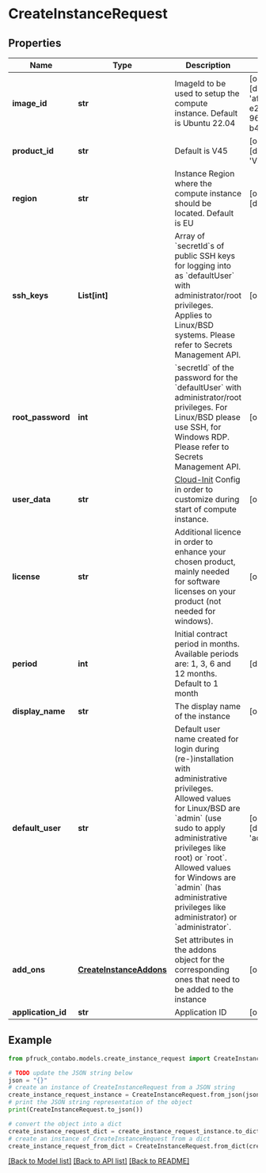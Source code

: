 # CreateInstanceRequest


## Properties

Name | Type | Description | Notes
------------ | ------------- | ------------- | -------------
**image_id** | **str** | ImageId to be used to setup the compute instance. Default is Ubuntu 22.04 | [optional] [default to 'afecbb85-e2fc-46f0-9684-b46b1faf00bb']
**product_id** | **str** | Default is V45 | [optional] [default to 'V45']
**region** | **str** | Instance Region where the compute instance should be located. Default is EU | [optional] [default to 'EU']
**ssh_keys** | **List[int]** | Array of &#x60;secretId&#x60;s of public SSH keys for logging into as &#x60;defaultUser&#x60; with administrator/root privileges. Applies to Linux/BSD systems. Please refer to Secrets Management API. | [optional] 
**root_password** | **int** | &#x60;secretId&#x60; of the password for the &#x60;defaultUser&#x60; with administrator/root privileges. For Linux/BSD please use SSH, for Windows RDP. Please refer to Secrets Management API. | [optional] 
**user_data** | **str** | [Cloud-Init](https://cloud-init.io/) Config in order to customize during start of compute instance. | [optional] 
**license** | **str** | Additional licence in order to enhance your chosen product, mainly needed for software licenses on your product (not needed for windows). | [optional] 
**period** | **int** | Initial contract period in months. Available periods are: 1, 3, 6 and 12 months. Default to 1 month | [default to 1]
**display_name** | **str** | The display name of the instance | [optional] 
**default_user** | **str** | Default user name created for login during (re-)installation with administrative privileges. Allowed values for Linux/BSD are &#x60;admin&#x60; (use sudo to apply administrative privileges like root) or &#x60;root&#x60;. Allowed values for Windows are &#x60;admin&#x60; (has administrative privileges like administrator) or &#x60;administrator&#x60;. | [optional] [default to 'admin']
**add_ons** | [**CreateInstanceAddons**](CreateInstanceAddons.md) | Set attributes in the addons object for the corresponding ones that need to be added to the instance | [optional] 
**application_id** | **str** | Application ID | [optional] 

## Example

```python
from pfruck_contabo.models.create_instance_request import CreateInstanceRequest

# TODO update the JSON string below
json = "{}"
# create an instance of CreateInstanceRequest from a JSON string
create_instance_request_instance = CreateInstanceRequest.from_json(json)
# print the JSON string representation of the object
print(CreateInstanceRequest.to_json())

# convert the object into a dict
create_instance_request_dict = create_instance_request_instance.to_dict()
# create an instance of CreateInstanceRequest from a dict
create_instance_request_from_dict = CreateInstanceRequest.from_dict(create_instance_request_dict)
```
[[Back to Model list]](../README.md#documentation-for-models) [[Back to API list]](../README.md#documentation-for-api-endpoints) [[Back to README]](../README.md)


